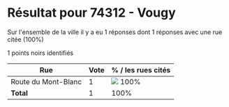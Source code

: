 # Résultat pour 74312 - Vougy

Sur l'ensemble de la ville il y a eu 1 réponses dont 1 réponses avec une rue citée (100%)

1 points noirs identifiés

| Rue | Vote | % / les rues cités|
|-----|------|-------------------|
| Route du Mont-Blanc | 1 | <img src="../../img/bar_100.gif" />&nbsp;100%|
| **Total** | 1 | 100%|
